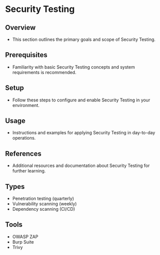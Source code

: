 # Security Testing

## Overview
- This section outlines the primary goals and scope of Security Testing.

## Prerequisites
- Familiarity with basic Security Testing concepts and system requirements is recommended.

## Setup
- Follow these steps to configure and enable Security Testing in your environment.

## Usage
- Instructions and examples for applying Security Testing in day-to-day operations.

## References
- Additional resources and documentation about Security Testing for further learning.


## Types
- Penetration testing (quarterly)
- Vulnerability scanning (weekly)
- Dependency scanning (CI/CD)

## Tools
- OWASP ZAP
- Burp Suite
- Trivy
